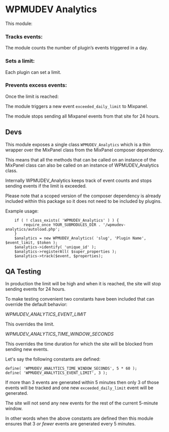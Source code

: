 # WPMUDEV Analytics

This module:

### Tracks events:
The module counts the number of plugin’s events triggered in a day.
 
### Sets a limit:
Each plugin can set a limit.

### Prevents excess events: 
 
Once the limit is reached:

The module triggers a new event `exceeded_daily_limit` to Mixpanel.

The module stops sending all Mixpanel events from that site for 24 hours.

## Devs

This module exposes a single class `WPMUDEV_Analytics` which is a thin wrapper over the MixPanel class from the MixPanel composer dependency.

This means that all the methods that can be called on an instance of the MixPanel class can also be called on an instance of WPMUDEV_Analytics class. 

Internally WPMUDEV_Analytics keeps track of event counts and stops sending events if the limit is exceeded.

Please note that a scoped version of the composer dependency is already included within this package so it does not need to be included by plugins.

Example usage:
```
    if ( ! class_exists( 'WPMUDEV_Analytics' ) ) {
        require_once YOUR_SUBMODULES_DIR . '/wpmudev-analytics/autoload.php';
    }
    $analytics = new WPMUDEV_Analytics( 'slug', 'Plugin Name', $event_limit, $token );
    $analytics->identify( 'unique_id' );
    $analytics->registerAll( $super_properties );
    $analytics->track($event, $properties);
```

## QA Testing

In production the limit will be high and when it is reached, the site will stop sending events for 24 hours.

To make testing convenient two constants have been included that can override the default behavior:

*WPMUDEV_ANALYTICS_EVENT_LIMIT*

This overrides the limit.

*WPMUDEV_ANALYTICS_TIME_WINDOW_SECONDS*

This overrides the time duration for which the site will be blocked from sending new events.

Let's say the following constants are defined:
```
define( 'WPMUDEV_ANALYTICS_TIME_WINDOW_SECONDS', 5 * 60 );
define( 'WPMUDEV_ANALYTICS_EVENT_LIMIT', 3 );
```
If more than 3 events are generated within 5 minutes then only 3 of those events will be tracked and one new `exceeded_daily_limit` event will be generated. 

The site will not send any new events for the rest of the current 5-minute window.

In other words when the above constants are defined then this module ensures that 3 _or fewer_ events are generated every 5 minutes.
